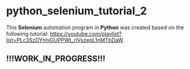 # python_selenium_tutorial_2

This **Selenium** automation program in **Python** was created based on the following tutorial: https://youtube.com/playlist?list=PLc3SzDYhhiGUPPWt_rIVszepL1nMTbDaW.

## !!!WORK_IN_PROGRESS!!!
